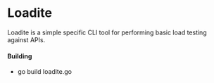# Loadite

Loadite is a simple specific CLI tool for performing basic load testing against APIs.

#### Building
- go build loadite.go